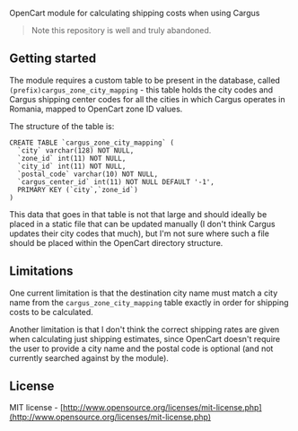 OpenCart module for calculating shipping costs when using Cargus

> Note this repository is well and truly abandoned.

## Getting started

The module requires a custom table to be present in the database, called `(prefix)cargus_zone_city_mapping` - this table holds the city codes and Cargus shipping center codes for all the cities in which Cargus operates in Romania, mapped to OpenCart zone ID values.

The structure of the table is:

	CREATE TABLE `cargus_zone_city_mapping` (
	  `city` varchar(128) NOT NULL,
	  `zone_id` int(11) NOT NULL,
	  `city_id` int(11) NOT NULL,
	  `postal_code` varchar(10) NOT NULL,
	  `cargus_center_id` int(11) NOT NULL DEFAULT '-1',
	  PRIMARY KEY (`city`,`zone_id`)
	)

This data that goes in that table is not that large and should ideally be placed in a static file that can be updated manually (I don't think Cargus updates their city codes that much), but I'm not sure where such a file should be placed within the OpenCart directory structure.

## Limitations

One current limitation is that the destination city name must match a city name from the `cargus_zone_city_mapping` table exactly in order for shipping costs to be calculated.

Another limitation is that I don't think the correct shipping rates are given when calculating just shipping estimates, since OpenCart doesn't require the user to provide a city name and the postal code is optional (and 
not currently searched against by the module).

## License

MIT license - [http://www.opensource.org/licenses/mit-license.php](http://www.opensource.org/licenses/mit-license.php)
